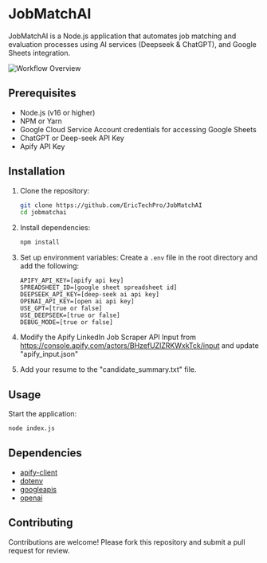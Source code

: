 # JobMatchAI

JobMatchAI is a Node.js application that automates job matching and evaluation processes using AI services (Deepseek & ChatGPT), and Google Sheets integration.

![Workflow Overview](./JobMatchAI-v1.png "Automated Job Search Workflow")

## Prerequisites

- Node.js (v16 or higher)
- NPM or Yarn
- Google Cloud Service Account credentials for accessing Google Sheets
- ChatGPT or Deep-seek API Key
- Apify API Key

## Installation

1. Clone the repository:

   ```bash
   git clone https://github.com/EricTechPro/JobMatchAI
   cd jobmatchai
   ```

2. Install dependencies:

   ```bash
   npm install
   ```

3. Set up environment variables:
   Create a `.env` file in the root directory and add the following:

   ```env
   APIFY_API_KEY=[apify api key]
   SPREADSHEET_ID=[google sheet spreadsheet id]
   DEEPSEEK_API_KEY=[deep-seek ai api key]
   OPENAI_API_KEY=[open ai api key]
   USE_GPT=[true or false]
   USE_DEEPSEEK=[true or false]
   DEBUG_MODE=[true or false]
   ```

4. Modify the Apify LinkedIn Job Scraper API Input from https://console.apify.com/actors/BHzefUZlZRKWxkTck/input and update "apify_input.json"

1. Add your resume to the "candidate_summary.txt" file.
## Usage

Start the application:

```bash
node index.js
```

## Dependencies

- [apify-client](https://www.npmjs.com/package/apify-client)
- [dotenv](https://www.npmjs.com/package/dotenv)
- [googleapis](https://www.npmjs.com/package/googleapis)
- [openai](https://www.npmjs.com/package/openai)

## Contributing

Contributions are welcome! Please fork this repository and submit a pull request for review.
